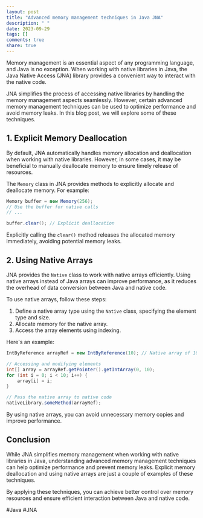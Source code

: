 ```yaml
---
layout: post
title: "Advanced memory management techniques in Java JNA"
description: " "
date: 2023-09-29
tags: []
comments: true
share: true
---
```


Memory management is an essential aspect of any programming language, and Java is no exception. When working with native libraries in Java, the Java Native Access (JNA) library provides a convenient way to interact with the native code.

JNA simplifies the process of accessing native libraries by handling the memory management aspects seamlessly. However, certain advanced memory management techniques can be used to optimize performance and avoid memory leaks. In this blog post, we will explore some of these techniques.

## 1. Explicit Memory Deallocation

By default, JNA automatically handles memory allocation and deallocation when working with native libraries. However, in some cases, it may be beneficial to manually deallocate memory to ensure timely release of resources.

The `Memory` class in JNA provides methods to explicitly allocate and deallocate memory. For example:

```java
Memory buffer = new Memory(256);
// Use the buffer for native calls
// ...

buffer.clear(); // Explicit deallocation
```

Explicitly calling the `clear()` method releases the allocated memory immediately, avoiding potential memory leaks.

## 2. Using Native Arrays

JNA provides the `Native` class to work with native arrays efficiently. Using native arrays instead of Java arrays can improve performance, as it reduces the overhead of data conversion between Java and native code.

To use native arrays, follow these steps:

1. Define a native array type using the `Native` class, specifying the element type and size.
2. Allocate memory for the native array.
3. Access the array elements using indexing.

Here's an example:

```java
IntByReference arrayRef = new IntByReference(10); // Native array of 10 integers

// Accessing and modifying elements
int[] array = arrayRef.getPointer().getIntArray(0, 10);
for (int i = 0; i < 10; i++) {
    array[i] = i;
}

// Pass the native array to native code
nativeLibrary.someMethod(arrayRef);
```

By using native arrays, you can avoid unnecessary memory copies and improve performance.

## Conclusion

While JNA simplifies memory management when working with native libraries in Java, understanding advanced memory management techniques can help optimize performance and prevent memory leaks. Explicit memory deallocation and using native arrays are just a couple of examples of these techniques.

By applying these techniques, you can achieve better control over memory resources and ensure efficient interaction between Java and native code.

#Java #JNA